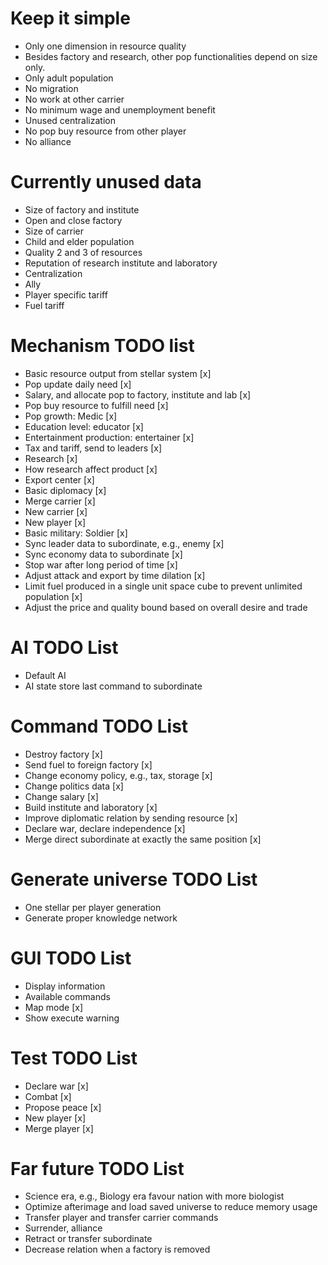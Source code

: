 # Keep it simple
* Only one dimension in resource quality
* Besides factory and research, other pop functionalities depend on size only.
* Only adult population
* No migration
* No work at other carrier
* No minimum wage and unemployment benefit
* Unused centralization
* No pop buy resource from other player
* No alliance

# Currently unused data
* Size of factory and institute
* Open and close factory
* Size of carrier
* Child and elder population
* Quality 2 and 3 of resources
* Reputation of research institute and laboratory
* Centralization
* Ally
* Player specific tariff
* Fuel tariff

# Mechanism TODO list
* Basic resource output from stellar system [x]
* Pop update daily need [x]
* Salary, and allocate pop to factory, institute and lab [x]
* Pop buy resource to fulfill need [x]
* Pop growth: Medic [x]
* Education level: educator [x]
* Entertainment production: entertainer [x]
* Tax and tariff, send to leaders [x]
* Research [x]
* How research affect product [x]
* Export center [x]
* Basic diplomacy [x]
* Merge carrier [x]
* New carrier [x]
* New player [x]
* Basic military: Soldier [x]
* Sync leader data to subordinate, e.g., enemy [x]
* Sync economy data to subordinate [x]
* Stop war after long period of time [x]
* Adjust attack and export by time dilation [x]
* Limit fuel produced in a single unit space cube to prevent unlimited population [x]
* Adjust the price and quality bound based on overall desire and trade

# AI TODO List
* Default AI
* AI state store last command to subordinate

# Command TODO List
* Destroy factory [x]
* Send fuel to foreign factory [x]
* Change economy policy, e.g., tax, storage [x]
* Change politics data [x]
* Change salary [x]
* Build institute and laboratory [x]
* Improve diplomatic relation by sending resource [x]
* Declare war, declare independence [x]
* Merge direct subordinate at exactly the same position [x]

# Generate universe TODO List
* One stellar per player generation
* Generate proper knowledge network

# GUI TODO List
* Display information
* Available commands
* Map mode [x]
* Show execute warning

# Test TODO List
* Declare war [x]
* Combat [x]
* Propose peace [x]
* New player [x]
* Merge player [x]

# Far future TODO List
* Science era, e.g., Biology era favour nation with more biologist
* Optimize afterimage and load saved universe to reduce memory usage
* Transfer player and transfer carrier commands
* Surrender, alliance
* Retract or transfer subordinate
* Decrease relation when a factory is removed